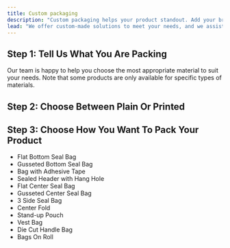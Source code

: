 ```yaml
---
title: Custom packaging
description: "Custom packaging helps your product standout. Add your brand to everything you sell with personalized packaging from Performance Plastics."
lead: "We offer custom-made solutions to meet your needs, and we assist you from idea to finished product. Scroll down for a step by step guide and contact us to schedule a consultation."
---
```


## Step 1: Tell Us What You Are Packing

Our team is happy to help you choose the most appropriate material to suit your needs.
Note that some products are only available for specific types of materials.

## Step 2: Choose Between Plain Or Printed

## Step 3: Choose How You Want To Pack Your Product

- Flat Bottom Seal Bag
- Gusseted Bottom Seal Bag
- Bag with Adhesive Tape
- Sealed Header with Hang Hole
- Flat Center Seal Bag
- Gusseted Center Seal Bag
- 3 Side Seal Bag
- Center Fold
- Stand-up Pouch
- Vest Bag
- Die Cut Handle Bag
- Bags On Roll